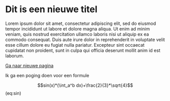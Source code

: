 # Dit is een nieuwe titel

Lorem ipsum dolor sit amet, consectetur adipiscing elit, sed do eiusmod tempor incididunt ut labore et dolore magna aliqua. Ut enim ad minim veniam, quis nostrud exercitation ullamco laboris nisi ut aliquip ex ea commodo consequat. Duis aute irure dolor in reprehenderit in voluptate velit esse cillum dolore eu fugiat nulla pariatur. Excepteur sint occaecat cupidatat non proident, sunt in culpa qui officia deserunt mollit anim id est laborum.


[Ga naar nieuwe pagina](sec-nieuwe_pagina)

Ik ga een poging doen voor een formule

$$sin(x)*(\int_a^b dx)+\frac{2}{3}*\sqrt{4}$$ (eq:sin)
